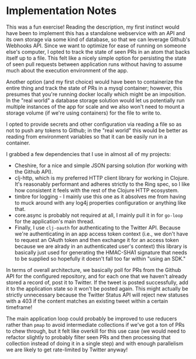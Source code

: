 Implementation Notes
====================
This was a fun exercise! Reading the description, my first instinct would have been to implement this has a standalone webservice with an API and its own storage via some kind of database, so that we can leverage Github's Webhooks API.  Since we want to optimize for ease of running on someone else's computer, I opted to track the state of seen PRs in an atom that backs itself up to a file.  This felt like a nicely simple option for persisting the state of seen pull requests between application runs without having to assume much about the execution environment of the app.

Another option (and my first choice) would have been to containerize the entire thing and track the state of PRs in a mysql container; however, this presumes that you're running docker locally which might be an imposition.  In the "real world" a database storage solution would let us potentially run multiple instances of the app for scale and we also won't need to mount a storage volume (if we're using containers) for the file to write to.

I opted to provide secrets and other configuration via reading a file so as not to push any tokens to Github; in the "real world" this would be better as reading from environment variables so that it can be easily run in a container.

I grabbed a few dependencies that I use in almost all of my projects:

* Cheshire, for a nice and simple JSON parsing solution (for working with the Github API).
* clj-http, which is my preferred HTTP client library for working in Clojure.  It's reasonably performant and adheres strictly to the Ring spec, so I like how consistent it feels with the rest of the Clojure HTTP ecosystem.
* timbre for logging - I mainly use this one as it absolves me from having to muck around with any log4j properties configuration or anything like that.
* core.async is probably not required at all, I mainly pull it in for `go-loop` for the application's main thread.
* Finally, I use `clj-oauth` for authenticating to the Twitter API.  Because we're authenticating in an app access token context (i.e., we don't have to request an OAuth token and then exchange it for an access token because we are alrady in an authenticated user's context) this library is basically just used for generating the HMAC-SHA1 signature that needs to be supplied so hopefully it doesn't fall too far within "using an SDK."

In terms of overall architecture, we basically poll for PRs from the Github API for the configured repository, and for each one that we haven't already stored a record of, post it to Twitter.  If the tweet is posted successfully, add it to the application state so it won't be posted again.  This might actually be strictly unnecessary because the Twitter Status API will reject new statuses with a 403 if the content matches an existing tweet within a certain timeframe!

The main application loop could probably be improved to use reducers rather than `pmap` to avoid intermediate collections if we've got a ton of PRs to chew through, but it felt like overkill for this use case (we would need to refactor slightly to probably filter seen PRs and then processing that collection instead of doing it in a single step) and with enough parallelism we are likely to get rate-limited by Twitter anyway!